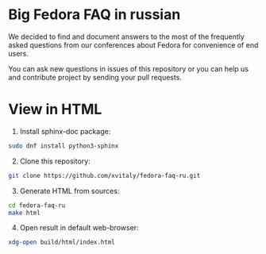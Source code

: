 # Big Fedora FAQ in russian

We decided to find and document answers to the most of the frequently asked questions from our conferences about Fedora for convenience of end users.

You can ask new questions in issues of this repository or you can help us and contribute project by sending your pull requests.

# View in HTML

1. Install sphinx-doc package:

```bash
sudo dnf install python3-sphinx
```

2. Clone this repository:

```bash
git clone https://github.com/xvitaly/fedora-faq-ru.git
```

3. Generate HTML from sources:

```bash
cd fedora-faq-ru
make html
```

4. Open result in default web-browser:

```bash
xdg-open build/html/index.html
```
